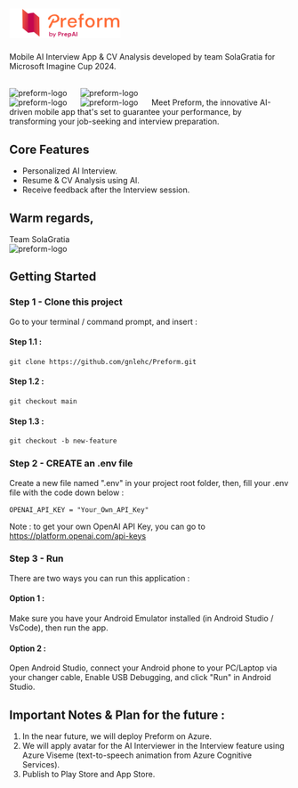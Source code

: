 # <img src="assets/img/logopreform.png" alt="preform-logo" width="200" style="margin-right: 20px;">
Mobile AI Interview App & CV Analysis developed by team SolaGratia for Microsoft Imagine Cup 2024.

<p>
  <br>
   <img src="https://i.ibb.co/yNzj0g7/S-37634063-0.jpg" alt="preform-logo" width="500" style="margin-right: 20px;">
  <img src="https://i.ibb.co/T09BZzL/S-37634065-0.jpg" alt="preform-logo" width="500" style="margin-right: 20px;">
  <br>
  <img src="https://i.ibb.co/wsDbkLr/S-37634066-0.jpg" alt="preform-logo" width="500" style="margin-right: 20px;">
  <img src="https://i.ibb.co/tpyj2Bq/S-37634068-0.jpg" alt="preform-logo" width="500" style="margin-right: 20px;">
  Meet Preform, the innovative AI-driven mobile app that's set to guarantee your performance, by transforming your job-seeking and interview preparation. 
</p>

## Core Features
+ Personalized AI Interview.
+ Resume & CV Analysis using AI.
+ Receive feedback after the Interview session.

## Warm regards,
Team SolaGratia
<br>
<img src="https://i.ibb.co/j8bwZ2W/animoji.png" alt="preform-logo" width="200" style="margin-right: 20px;">

## Getting Started
### Step 1 - Clone this project
Go to your terminal / command prompt, and insert :
#### Step 1.1 :
```
git clone https://github.com/gnlehc/Preform.git
```

#### Step 1.2 :
```
git checkout main
```

#### Step 1.3 :
```
git checkout -b new-feature
```

### Step 2 - CREATE an .env file
Create a new file named ".env" in your project root folder, then, fill your .env file with the code down below :
```
OPENAI_API_KEY = "Your_Own_API_Key"
```

Note : to get your own OpenAI API Key, you can go to https://platform.openai.com/api-keys

### Step 3 - Run
There are two ways you can run this application :
#### Option 1 :
Make sure you have your Android Emulator installed (in Android Studio / VsCode), then run the app.
#### Option 2 :
Open Android Studio, connect your Android phone to your PC/Laptop via your changer cable, Enable USB Debugging, and click "Run" in Android Studio.

## Important Notes & Plan for the future :
1. In the near future, we will deploy Preform on Azure.
2. We will apply avatar for the AI Interviewer in the Interview feature using Azure Viseme (text-to-speech animation from Azure Cognitive Services).
3. Publish to Play Store and App Store.
